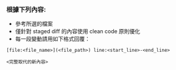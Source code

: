 ### 根據下列內容:
  * 參考所選的檔案
  * 僅針對 staged diff 的內容使用 clean code 原則優化
  * 每一段變動請用如下格式回覆：
   ```
   [file:<file_name>](<file_path>) line:<start_line>-<end_line>
   ```
   ```<language>
   <完整取代的新內容>
   ```

